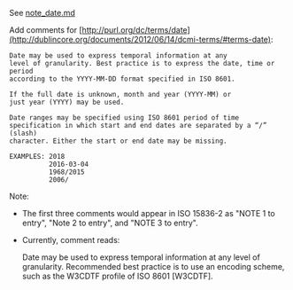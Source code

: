 See [note_date.md](../blob/master/proposals/2018_iso-related/note_date.md)

Add comments for [http://purl.org/dc/terms/date](http://dublincore.org/documents/2012/06/14/dcmi-terms/#terms-date):

    Date may be used to express temporal information at any
    level of granularity. Best practice is to express the date, time or period
    according to the YYYY-MM-DD format specified in ISO 8601. 

    If the full date is unknown, month and year (YYYY-MM) or
    just year (YYYY) may be used.

    Date ranges may be specified using ISO 8601 period of time
    specification in which start and end dates are separated by a “/” (slash)
    character. Either the start or end date may be missing. 

    EXAMPLES: 2018
              2016-03-04
              1968/2015
              2006/

Note: 
* The first three comments would appear in ISO 15836-2 as "NOTE 1 to entry", "Note 2 to entry", and "NOTE 3 to entry".
* Currently, comment reads:

    Date may be used to express temporal information at any level of
    granularity. Recommended best practice is to use an encoding scheme, such
    as the W3CDTF profile of ISO 8601 [W3CDTF].


